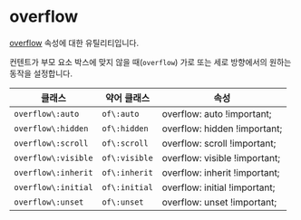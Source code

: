 # overflow

[overflow](https://developer.mozilla.org/en-US/docs/Web/CSS/overflow) 속성에 대한 유틸리티입니다.

컨텐트가 부모 요소 박스에 맞지 않을 때(<code>overflow</code>) 가로 또는 세로 방향에서의 원하는 동작을 설정합니다.

<table>
  <thead>
    <tr>
      <th scope="col">클래스</th>
      <th scope="col">약어 클래스</th>
      <th scope="col">속성</th>
    </tr>
  </thead>
  <tbody>
  <tr>
  <td><code>overflow\:auto</code></td>
  <td><code>of\:auto</code></td>
  <td><span class="code">overflow: auto !important;</span></td>
</tr>

<tr>
  <td><code>overflow\:hidden</code></td>
  <td><code>of\:hidden</code></td>
  <td><span class="code">overflow: hidden !important;</span></td>
</tr>

<tr>
  <td><code>overflow\:scroll</code></td>
  <td><code>of\:scroll</code></td>
  <td><span class="code">overflow: scroll !important;</span></td>
</tr>

<tr>
  <td><code>overflow\:visible</code></td>
  <td><code>of\:visible</code></td>
  <td><span class="code">overflow: visible !important;</span></td>
</tr>

<tr>
  <td><code>overflow\:inherit</code></td>
  <td><code>of\:inherit</code></td>
  <td><span class="code">overflow: inherit !important;</span></td>
</tr>

<tr>
  <td><code>overflow\:initial</code></td>
  <td><code>of\:initial</code></td>
  <td><span class="code">overflow: initial !important;</span></td>
</tr>

<tr>
  <td><code>overflow\:unset</code></td>
  <td><code>of\:unset</code></td>
  <td><span class="code">overflow: unset !important;</span></td>
</tr>
  </tbody>

</table>
